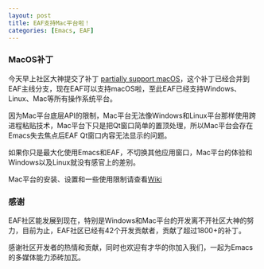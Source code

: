 ```yaml
---
layout: post
title: EAF支持Mac平台啦！
categories: [Emacs, EAF]
---
```


### MacOS补丁
今天早上社区大神提交了补丁 [partially support macOS](https://github.com/manateelazycat/emacs-application-framework/commit/cdcd969ee8fee562e8b83e708784ca8bb62149b0)，这个补丁已经合并到EAF主线分支，现在EAF可以支持macOS啦，至此EAF已经支持Windows、Linux、Mac等所有操作系统平台。

因为Mac平台底层API的限制，Mac平台无法像Windows和Linux平台那样使用跨进程粘贴技术，Mac平台下只是把Qt窗口简单的置顶处理，所以Mac平台会存在Emacs失去焦点后EAF Qt窗口内容无法显示的问题。

如果你只是最大化使用Emacs和EAF，不切换其他应用窗口，Mac平台的体验和Windows以及Linux就没有感官上的差别。

Mac平台的安装、设置和一些使用限制请查看[Wiki](https://github.com/manateelazycat/emacs-application-framework/wiki/macOS)

### 感谢
EAF社区能发展到现在，特别是Windows和Mac平台的开发离不开社区大神的努力，目前为止，EAF社区已经有42个开发贡献者，贡献了超过1800+的补丁。

感谢社区开发者的热情和贡献，同时也欢迎有才华的你加入我们，一起为Emacs的多媒体能力添砖加瓦。
